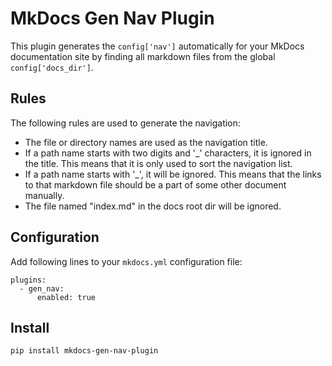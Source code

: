 # MkDocs Gen Nav Plugin

This plugin generates the `config['nav']` automatically for your MkDocs documentation site by finding all markdown files from the global `config['docs_dir']`.

## Rules

The following rules are used to generate the navigation:

* The file or directory names are used as the navigation title.
* If a path name starts with two digits and '_' characters, it is ignored in the title. This means that it is only used to sort the navigation list.
* If a path name starts with '_', it will be ignored. This means that the links to that markdown file should be a part of some other document manually.
* The file named "index.md" in the docs root dir will be ignored.

## Configuration

Add following lines to your `mkdocs.yml` configuration file:

```
plugins:
  - gen_nav:
      enabled: true
```

## Install

`pip install mkdocs-gen-nav-plugin`
